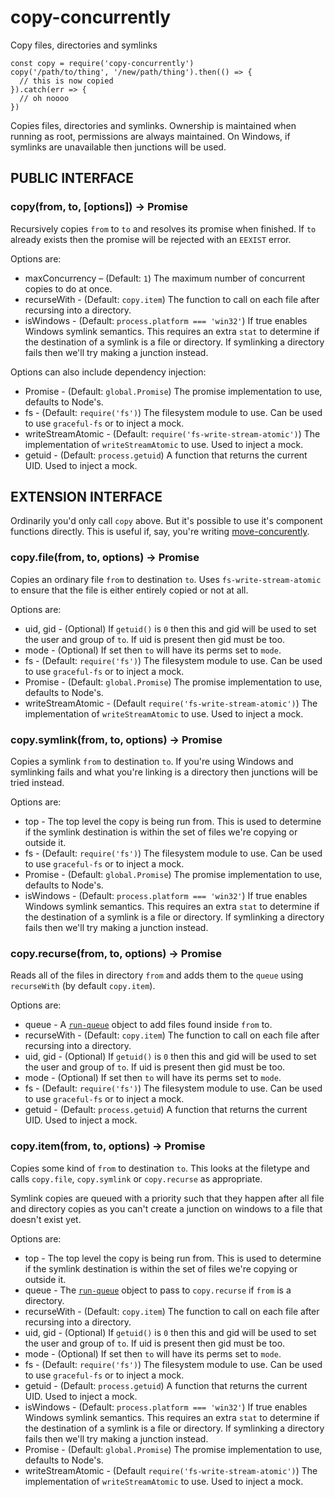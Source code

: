 # copy-concurrently

Copy files, directories and symlinks

```
const copy = require('copy-concurrently')
copy('/path/to/thing', '/new/path/thing').then(() => {
  // this is now copied
}).catch(err => {
  // oh noooo
})
```

Copies files, directories and symlinks. Ownership is maintained when running as root, permissions are always maintained.
On Windows, if symlinks are unavailable then junctions will be used.

## PUBLIC INTERFACE

### copy(from, to, [options]) → Promise

Recursively copies `from` to `to` and resolves its promise when finished. If `to` already exists then the promise will
be rejected with an `EEXIST`
error.

Options are:

* maxConcurrency – (Default: `1`) The maximum number of concurrent copies to do at once.
* recurseWith - (Default: `copy.item`) The function to call on each file after recursing into a directory.
* isWindows - (Default: `process.platform === 'win32'`) If true enables Windows symlink semantics. This requires an
  extra `stat` to determine if the destination of a symlink is a file or directory. If symlinking a directory fails then
  we'll try making a junction instead.

Options can also include dependency injection:

* Promise - (Default: `global.Promise`) The promise implementation to use, defaults to Node's.
* fs - (Default: `require('fs')`) The filesystem module to use. Can be used to use `graceful-fs` or to inject a mock.
* writeStreamAtomic - (Default: `require('fs-write-stream-atomic')`) The implementation of `writeStreamAtomic` to use.
  Used to inject a mock.
* getuid - (Default: `process.getuid`) A function that returns the current UID. Used to inject a mock.

## EXTENSION INTERFACE

Ordinarily you'd only call `copy` above. But it's possible to use it's component functions directly. This is useful if,
say, you're writing
[move-concurently](https://npmjs.com/package/move-concurrently).

### copy.file(from, to, options) → Promise

Copies an ordinary file `from` to destination `to`. Uses
`fs-write-stream-atomic` to ensure that the file is either entirely copied or not at all.

Options are:

* uid, gid - (Optional) If `getuid()` is `0` then this and gid will be used to set the user and group of `to`. If uid is
  present then gid must be too.
* mode - (Optional) If set then `to` will have its perms set to `mode`.
* fs - (Default: `require('fs')`) The filesystem module to use. Can be used to use `graceful-fs` or to inject a mock.
* Promise - (Default: `global.Promise`) The promise implementation to use, defaults to Node's.
* writeStreamAtomic - (Default `require('fs-write-stream-atomic')`) The implementation of `writeStreamAtomic` to use.
  Used to inject a mock.

### copy.symlink(from, to, options) → Promise

Copies a symlink `from` to destination `to`. If you're using Windows and symlinking fails and what you're linking is a
directory then junctions will be tried instead.

Options are:

* top - The top level the copy is being run from. This is used to determine if the symlink destination is within the set
  of files we're copying or outside it.
* fs - (Default: `require('fs')`) The filesystem module to use. Can be used to use `graceful-fs` or to inject a mock.
* Promise - (Default: `global.Promise`) The promise implementation to use, defaults to Node's.
* isWindows - (Default: `process.platform === 'win32'`) If true enables Windows symlink semantics. This requires an
  extra `stat` to determine if the destination of a symlink is a file or directory. If symlinking a directory fails then
  we'll try making a junction instead.

### copy.recurse(from, to, options) → Promise

Reads all of the files in directory `from` and adds them to the `queue`
using `recurseWith` (by default `copy.item`).

Options are:

* queue - A [`run-queue`](https://npmjs.com/package/run-queue) object to add files found inside `from` to.
* recurseWith - (Default: `copy.item`) The function to call on each file after recursing into a directory.
* uid, gid - (Optional) If `getuid()` is `0` then this and gid will be used to set the user and group of `to`. If uid is
  present then gid must be too.
* mode - (Optional) If set then `to` will have its perms set to `mode`.
* fs - (Default: `require('fs')`) The filesystem module to use. Can be used to use `graceful-fs` or to inject a mock.
* getuid - (Default: `process.getuid`) A function that returns the current UID. Used to inject a mock.

### copy.item(from, to, options) → Promise

Copies some kind of `from` to destination `to`. This looks at the filetype and calls `copy.file`, `copy.symlink`
or `copy.recurse` as appropriate.

Symlink copies are queued with a priority such that they happen after all file and directory copies as you can't create
a junction on windows to a file that doesn't exist yet.

Options are:

* top - The top level the copy is being run from. This is used to determine if the symlink destination is within the set
  of files we're copying or outside it.
* queue - The [`run-queue`](https://npmjs.com/package/run-queue) object to pass to `copy.recurse` if `from` is a
  directory.
* recurseWith - (Default: `copy.item`) The function to call on each file after recursing into a directory.
* uid, gid - (Optional) If `getuid()` is `0` then this and gid will be used to set the user and group of `to`. If uid is
  present then gid must be too.
* mode - (Optional) If set then `to` will have its perms set to `mode`.
* fs - (Default: `require('fs')`) The filesystem module to use. Can be used to use `graceful-fs` or to inject a mock.
* getuid - (Default: `process.getuid`) A function that returns the current UID. Used to inject a mock.
* isWindows - (Default: `process.platform === 'win32'`) If true enables Windows symlink semantics. This requires an
  extra `stat` to determine if the destination of a symlink is a file or directory. If symlinking a directory fails then
  we'll try making a junction instead.
* Promise - (Default: `global.Promise`) The promise implementation to use, defaults to Node's.
* writeStreamAtomic - (Default `require('fs-write-stream-atomic')`) The implementation of `writeStreamAtomic` to use.
  Used to inject a mock.
